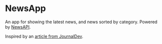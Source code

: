 # NewsApp
An app for showing the latest news, and news sorted by category. Powered by [NewsAPI](https://newsapi.org/).

Inspired by an [article from JournalDev](https://www.journaldev.com/19336/android-nested-viewpager-vertical-viewpager).
